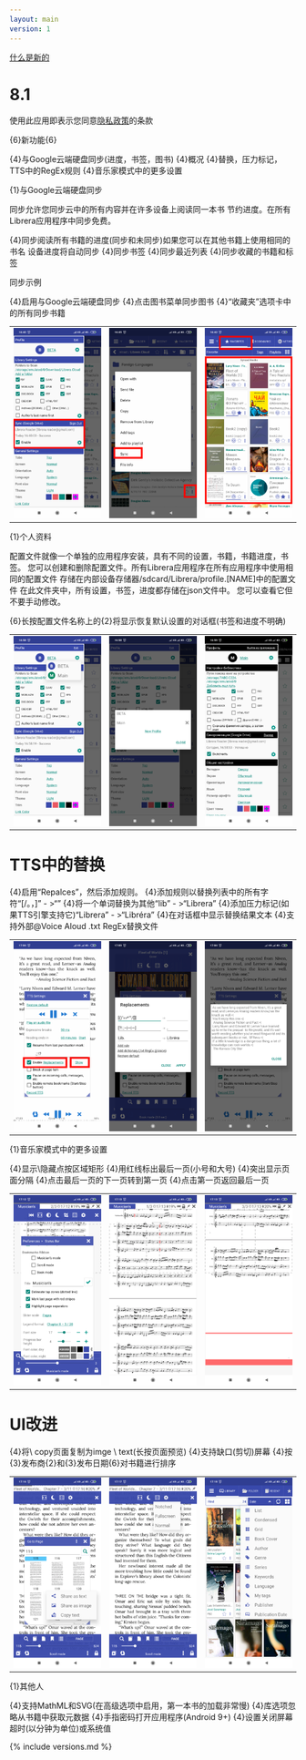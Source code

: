 ```yaml
---
layout: main
version: 1
---
```

[什么是新的](/wiki/what-is-new/zh)

# 8.1

使用此应用即表示您同意[隐私政策](/wiki/PrivacyPolicy/zh)的条款

{6}新功能{6}

{4}与Google云端硬盘同步(进度，书签，图书)
{4}概况
{4}替换，压力标记，TTS中的RegEx规则
{4}音乐家模式中的更多设置


{1}与Google云端硬盘同步

同步允许您同步云中的所有内容并在许多设备上阅读同一本书
节约进度。在所有Librera应用程序中同步免费。

{4}同步阅读所有书籍的进度(同步和未同步)如果您可以在其他书籍上使用相同的书名
设备进度将自动同步
{4}同步书签
{4}同步最近列表
{4}同步收藏的书籍和标签

同步示例

{4}启用与Google云端硬盘同步
{4}点击图书菜单同步图书
{4}“收藏夹”选项卡中的所有同步书籍

||||
|-|-|-|
|![](1.png)|![](3.png)|![](2.png)|
 
 
{1}个人资料

配置文件就像一个单独的应用程序安装，具有不同的设置，书籍，书籍进度，书签。
您可以创建和删除配置文件。所有Librera应用程序在所有应用程序中使用相同的配置文件
存储在内部设备存储器/sdcard/Librera/profile.[NAME]中的配置文件
在此文件夹中，所有设置，书签，进度都存储在json文件中。
您可以查看它但不要手动修改。

{6}长按配置文件名称上的{2}将显示恢复默认设置的对话框(书签和进度不明确)

||||
|-|-|-|
|![](4.png)|![](5.png)|![](6.png)|

# TTS中的替换

{4}启用“Repalces”，然后添加规则。
{4}添加规则以替换列表中的所有字符“[/。，]” - &gt;“”
{4}将一个单词替换为其他“lib” - &gt;“Librera”
{4}添加压力标记(如果TTS引擎支持它)“Librera” - &gt;“Libréra”
{4}在对话框中显示替换结果文本
{4}支持外部@Voice Aloud .txt RegEx替换文件

||||
|-|-|-|
|![](7.png)|![](8.png)|![](9.png)|


{1}音乐家模式中的更多设置

{4}显示\隐藏点按区域矩形
{4}用红线标出最后一页(小号和大号)
{4}突出显示页面分隔
{4}点击最后一页的下一页转到第一页
{4}点击第一页返回最后一页

||||
|-|-|-|
|![](10.png)|![](11.png)|![](12.png)|

# UI改进

{4}将\ copy页面复制为imge \ text(长按页面预览)
{4}支持缺口(剪切)屏幕
{4}按{3}发布商{2}和{3}发布日期{6}对书籍进行排序

||||
|-|-|-|
|![](13.png)|![](14.png)|![](15.png)|


{1}其他人

{4}支持MathML和SVG(在高级选项中启用，第一本书的加载非常慢)
{4}库选项忽略从书籍中获取元数据
{4}手指密码打开应用程序(Android 9+)
{4}设置关闭屏幕超时(以分钟为单位)或系统值


{% include versions.md %}
 
